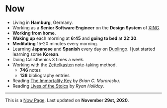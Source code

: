 <SEO title="Now" pathname="/now/" />

# Now

- Living in **Hamburg**, Germany.
- Working as a **Senior Software Engineer** on the **Design System** of [XING](https://www.xing.com/).
- **Working from home**.
- **Waking up** each morning at **6:45** and **going to bed** at **22:30**.
- **Meditating** 15-20 minutes every morning.
- Learning **Japanese** and **Spanish** every day on [Duolingo](https://www.duolingo.com/profile/kogakure). I just started learning some **Korean**.
- Doing <TextLink to="/calisthenics/">Calisthenics</TextLink> 3 times a week.
- Working with the [Zettelkasten](https://zettelkasten.de/) note-taking method.
  - **746** notes
  - **138** bibliography entries
- Reading [The Immortality Key](https://www.goodreads.com/book/show/51174256-the-immortality-key) by _Brian C. Muraresku_.
- Reading [Lives of the Stoics](https://www.goodreads.com/book/show/50484473-lives-of-the-stoics) by _Ryan Holiday_.

---

This is a [Now Page](https://nownownow.com/). Last updated on **November 29st, 2020**.
